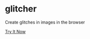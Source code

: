# glitcher
Create glitches in images in the browser

<a href="https://dankuck.github.io/glitcher/">Try It Now</a>
